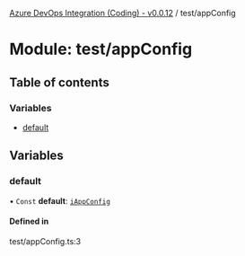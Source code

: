 [Azure DevOps Integration (Coding) - v0.0.12](../README.md) / test/appConfig

# Module: test/appConfig

## Table of contents

### Variables

- [default](test_appConfig.md#default)

## Variables

### default

• `Const` **default**: [`iAppConfig`](../interfaces/config_iAppConfig.iAppConfig.md)

#### Defined in

test/appConfig.ts:3
